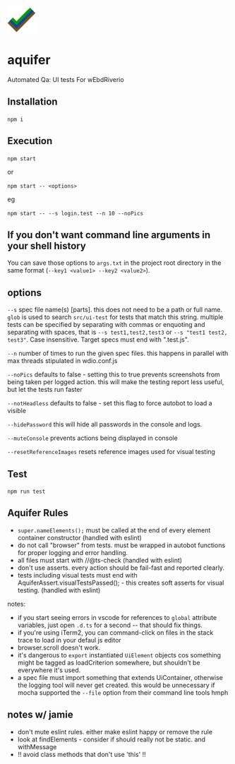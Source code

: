 
![](icon/icon.svg)
# aquifer

Automated Qa: UI tests For wEbdRiverio


## Installation

``npm i``

## Execution

``npm start``

or

``npm start -- <options>``

eg

``npm start -- --s login.test --n 10 --noPics``



## If you don't want command line arguments in your shell history

You can save those options to ``args.txt`` in the project root directory in the same format (``--key1 <value1> --key2 <value2>``).

## options

``--s`` spec file name(s) [parts].  this does not need to be a path or full name.  ``glob`` is used to search ``src/ui-test`` for tests that match this string.  multiple tests can be specified by separating with commas or enquoting and separating with spaces, that is ``--s test1,test2,test3`` or ``--s "test1 test2, test3"``.  Case insensitive.  Target specs must end with ".test.js".

``--n`` number of times to run the given spec files.  this happens in parallel with max threads stipulated in wdio.conf.js

``--noPics`` defaults to false - setting this to true prevents screenshots from being taken per logged action.  this will make the testing report less useful, but let the tests run faster

``--notHeadless`` defaults to false - set this flag to force autobot to load a visible

``--hidePassword``  this will hide all passwords in the console and logs.

``--muteConsole``   prevents actions being displayed in console

``--resetReferenceImages``  resets reference images used for visual testing

## Test

``npm run test``


## Aquifer Rules

*  `super.nameElements();` must be called at the end of every element container constructor (handled with eslint)
*  do not call "browser" from tests.  must be wrapped in autobot functions for proper logging and error handling.
*  all files must start with //@ts-check (handled with eslint)
*  don't use asserts.  every action should be fail-fast and reported clearly.
*  tests including visual tests must end with AquiferAssert.visualTestsPassed(); - this creates soft asserts for visual testing.  (handled with eslint)


notes:

- if you start seeing errors in vscode for references to ``global`` attribute variables, just open ``.d.ts`` for a second -- that should fix things.
- if you're using iTerm2, you can command-click on files in the stack trace to load in your defaul js editor
- browser.scroll doesn't work.
- it's dangerous to ``export`` instantiated ``UiElement`` objects cos something might be tagged as loadCriterion somewhere, but shouldn't be everywhere it's used.
- a spec file must import something that extends UiContainer, otherwise the logging tool will never get created.  this would be unnecessary if mocha supported the ``--file`` option from their command line tools hmph


## notes w/ jamie

*  don't mute eslint rules.  either make eslint happy or remove the rule
*  look at findElements - consider if should really not be static.  and withMessage 
*  !! avoid class methods that don't use 'this' !!

